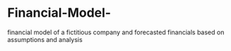 # Financial-Model-
financial model of a fictitious company and forecasted financials based on assumptions and analysis

